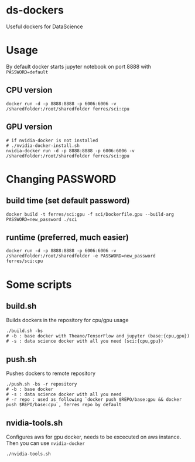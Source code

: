 # ds-dockers
Useful dockers for DataScience

# Usage
By default docker starts jupyter notebook on port 8888 with `PASSWORD=default`
## CPU version
```
docker run -d -p 8888:8888 -p 6006:6006 -v /sharedfolder:/root/sharedfolder ferres/sci:cpu
```

## GPU version
```
# if nvidia-docker is not installed
# ./nvidia-docker-install.sh
nvidia-docker run -d -p 8888:8888 -p 6006:6006 -v /sharedfolder:/root/sharedfolder ferres/sci:gpu
```

# Changing PASSWORD
## build time (set default password)
```
docker build -t ferres/sci:gpu -f sci/Dockerfile.gpu --build-arg PASSWORD=new_password ./sci
```
## runtime (preferred, much easier)
```
docker run -d -p 8888:8888 -p 6006:6006 -v /sharedfolder:/root/sharedfolder -e PASSWORD=new_password ferres/sci:cpu
```

# Some scripts
## build.sh
Builds dockers in the repository for cpu/gpu usage
```
./build.sh -bs
# -b : base docker with Theano/TensorFlow and jupyter (base:{cpu,gpu})
# -s : data science docker with all you need (sci:{cpu,gpu})
```

## push.sh
Pushes dockers to remote repository
```
./push.sh -bs -r repository
# -b : base docker
# -s : data science docker with all you need
# -r repo : used as following `docker push $REPO/base:gpu && docker push $REPO/base:cpu`, ferres repo by default
```

## nvidia-tools.sh
Configures aws for gpu docker, needs to be excecuted on aws instance. Then you can use `nvidia-docker`
```
./nvidia-tools.sh
```
